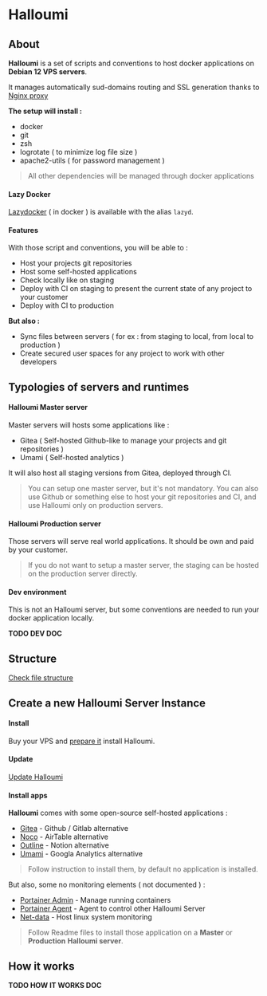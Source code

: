 # Halloumi

## About

**Halloumi** is a set of scripts and conventions to host docker applications on **Debian 12 VPS servers**.

It manages automatically sud-domains routing and SSL generation thanks to [Nginx proxy](https://github.com/nginx-proxy/nginx-proxy)

**The setup will install :**
- docker
- git
- zsh
- logrotate ( to minimize log file size )
- apache2-utils ( for password management )

> All other dependencies will be managed through docker applications

#### Lazy Docker

[Lazydocker](https://github.com/jesseduffield/lazydocker) ( in docker ) is available with the alias `lazyd`.

#### Features

With those script and conventions, you will be able to :
- Host your projects git repositories
- Host some self-hosted applications
- Check locally like on staging
- Deploy with CI on staging to present the current state of any project to your customer
- Deploy with CI to production

**But also :**
- Sync files between servers ( for ex : from staging to local, from local to production )
- Create secured user spaces for any project to work with other developers

## Typologies of servers and runtimes

#### Halloumi Master server

Master servers will hosts some applications like :
- Gitea ( Self-hosted Github-like to manage your projects and git repositories )
- Umami ( Self-hosted analytics )

It will also host all staging versions from Gitea, deployed through CI.

> You can setup one master server, but it's not mandatory. You can also use Github or something else to host your git repositories and CI, and use Halloumi only on production servers.

#### Halloumi Production server

Those servers will serve real world applications.
It should be own and paid by your customer.

> If you do not want to setup a master server, the staging can be hosted on the production server directly. 

#### Dev environment

This is not an Halloumi server, but some conventions are needed to run your docker application locally.

**TODO DEV DOC**


## Structure

[Check file structure](./doc/structure.md)

## Create a new Halloumi Server Instance

#### Install
Buy your VPS and [prepare it](./doc/prepare-vps.md) install Halloumi.

#### Update
[Update Halloumi](./doc/update.md)

#### Install apps

**Halloumi** comes with some open-source self-hosted applications :
- [Gitea](./containers/apps/gitea) - Github / Gitlab alternative
- [Noco](./containers/apps/noco) - AirTable alternative
- [Outline](./containers/apps/outline) - Notion alternative
- [Umami](./containers/apps/outline) - Googla Analytics alternative

> Follow instruction to install them, by default no application is installed.

But also, some no monitoring elements ( not documented ) :
- [Portainer Admin](./containers/apps/portainer-admin) - Manage running containers
- [Portainer Agent](./containers/apps/portainer-agent) - Agent to control other Halloumi Server
- [Net-data](./containers/apps/netdata) - Host linux system monitoring

> Follow Readme files to install those application on a **Master** or **Production** **Halloumi server**.

## How it works

**TODO HOW IT WORKS DOC**